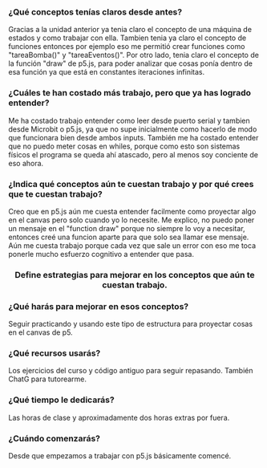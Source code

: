 ### ¿Qué conceptos tenías claros desde antes?
Gracias a la unidad anterior ya tenia claro el concepto de una máquina de estados y como trabajar con ella. Tambien tenia ya claro el concepto de funciones entonces por ejemplo eso me permitió crear funciones como "tareaBomba()" y "tareaEventos()".
Por otro lado, tenia claro el concepto de la función "draw" de p5.js, para poder analizar que cosas ponía dentro de esa función ya que está en constantes iteraciones infinitas.

### ¿Cuáles te han costado más trabajo, pero que ya has logrado entender?
Me ha costado trabajo entender como leer desde puerto serial y tambien desde Microbit o p5.js, ya que no supe inicialmente como hacerlo de modo que funcionara bien desde ambos inputs.
También me ha costado entender que no puedo meter cosas en whiles, porque como esto son sistemas físicos el programa se queda ahí atascado, pero al menos soy conciente de eso ahora.

### ¿Indica qué conceptos aún te cuestan trabajo y por qué crees que te cuestan trabajo?
Creo que en p5.js aún me cuesta entender facilmente como proyectar algo en el canvas pero solo cuando yo lo necesite. Me explico, no puedo poner un mensaje en el "function draw" porque no siempre lo voy a necesitar, entonces creé una funcion aparte para que solo sea llamar ese mensaje. Aún me cuesta trabajo porque cada vez que sale un error con eso me toca ponerle mucho esfuerzo cognitivo a entender que pasa.

### <p align=center> Define estrategias para mejorar en los conceptos que aún te cuestan trabajo. </p>
### ¿Qué harás para mejorar en esos conceptos? 
Seguir practicando y usando este tipo de estructura para proyectar cosas en el canvas de p5.
### ¿Qué recursos usarás? 
Los ejercicios del curso y código antiguo para seguir repasando. También ChatG para tutorearme.
### ¿Qué tiempo le dedicarás? 
Las horas de clase y aproximadamente dos horas extras por fuera.
### ¿Cuándo comenzarás?
Desde que empezamos a trabajar con p5.js básicamente comencé.
